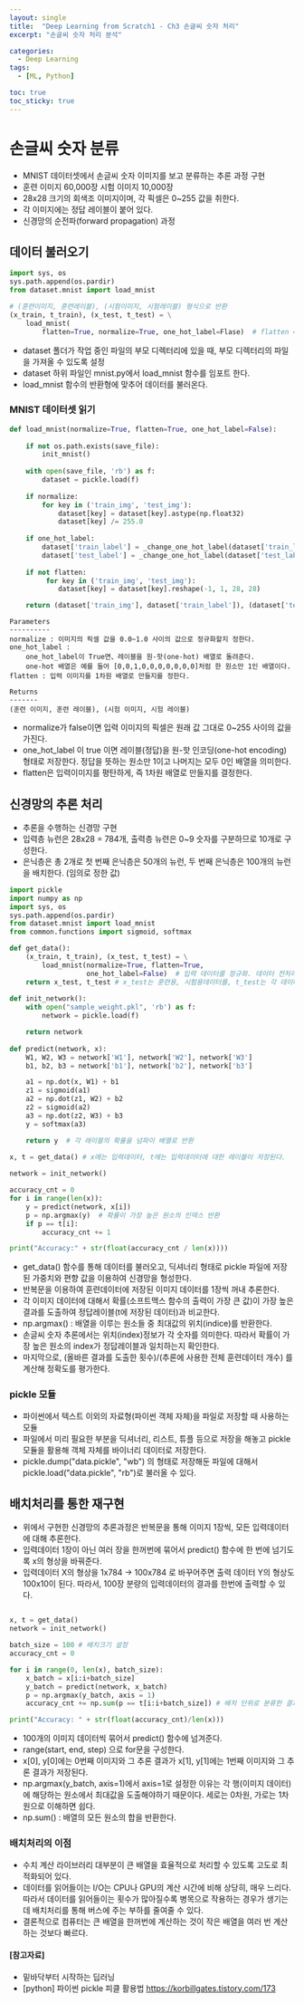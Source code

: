 ```yaml
---
layout: single
title:  "Deep Learning from Scratch1 - Ch3 손글씨 숫자 처리"
excerpt: "손글씨 숫자 처리 분석"

categories:
  - Deep Learning
tags:
  - [ML, Python]

toc: true
toc_sticky: true
---
```


# 손글씨 숫자 분류
- MNIST 데이터셋에서 손글씨 숫자 이미지를 보고 분류하는 추론 과정 구현
- 훈련 이미지 60,000장 시험 이미지 10,000장
- 28x28 크기의 회색조 이미지이며, 각 픽셀은 0~255 값을 취한다.
- 각 이미지에는 정답 레이블이 붙어 있다.
- 신경망의 순전파(forward propagation) 과정

## 데이터 불러오기
```python
import sys, os
sys.path.append(os.pardir)
from dataset.mnist import load_mnist

# (훈련이미지, 훈련레이블), (시험이미지, 시험레이블) 형식으로 반환
(x_train, t_train), (x_test, t_test) = \
    load_mnist(
        flatten=True, normalize=True, one_hot_label=Flase)  # flatten = True, 읽어들인 이미지는 1차원 넘파이 배열로 저장됨
```

- dataset 폴더가 작업 중인 파일의 부모 디렉터리에 있을 때, 부모 디렉터리의 파일을 가져올 수 있도록 설정
- dataset 하위 파일인 mnist.py에서 load_mnist 함수를 임포트 한다.
- load_mnist 함수의 반환형에 맞추어 데이터를 불러온다.

### MNIST 데이터셋 읽기

``` python
def load_mnist(normalize=True, flatten=True, one_hot_label=False):
 
    if not os.path.exists(save_file):
        init_mnist()
        
    with open(save_file, 'rb') as f:
        dataset = pickle.load(f)
    
    if normalize:
        for key in ('train_img', 'test_img'):
            dataset[key] = dataset[key].astype(np.float32)
            dataset[key] /= 255.0
            
    if one_hot_label:
        dataset['train_label'] = _change_one_hot_label(dataset['train_label'])
        dataset['test_label'] = _change_one_hot_label(dataset['test_label'])    
    
    if not flatten:
         for key in ('train_img', 'test_img'):
            dataset[key] = dataset[key].reshape(-1, 1, 28, 28)

    return (dataset['train_img'], dataset['train_label']), (dataset['test_img'], dataset['test_label']) 

```
    
    Parameters
    ----------
    normalize : 이미지의 픽셀 값을 0.0~1.0 사이의 값으로 정규화할지 정한다.
    one_hot_label : 
        one_hot_label이 True면、레이블을 원-핫(one-hot) 배열로 돌려준다.
        one-hot 배열은 예를 들어 [0,0,1,0,0,0,0,0,0,0]처럼 한 원소만 1인 배열이다.
    flatten : 입력 이미지를 1차원 배열로 만들지를 정한다. 
    
    Returns
    -------
    (훈련 이미지, 훈련 레이블), (시험 이미지, 시험 레이블)
    
- normalize가 false이면 입력 이미지의 픽셀은 원래 값 그대로 0~255 사이의 값을 가진다.
- one_hot_label 이 true 이면 레이블(정답)을 원-핫 인코딩(one-hot encoding) 형태로 저장한다. 정답을 뜻하는 원소만 1이고 나머지는 모두 0인 배열을 의미한다.
- flatten은 입력이미지를 평탄하게, 즉 1차원 배열로 만들지를 결정한다.

## 신경망의 추론 처리
- 추론을 수행하는 신경망 구현
- 입력층 뉴런은 28x28 = 784개, 출력층 뉴련은 0~9 숫자를 구분하므로 10개로 구성한다.
- 은닉층은 총 2개로 첫 번째 은닉층은 50개의 뉴런, 두 번째 은닉층은 100개의 뉴런을 배치한다. (임의로 정한 값)

``` python
import pickle
import numpy as np
import sys, os
sys.path.append(os.pardir)
from dataset.mnist import load_mnist
from common.functions import sigmoid, softmax

def get_data():
    (x_train, t_train), (x_test, t_test) = \
        load_mnist(normalize=True, flatten=True,
                   one_hot_label=False)  # 입력 데이터를 정규화. 데이터 전처리 작업
    return x_test, t_test # x_test는 훈련용, 시험용데이터를, t_test는 각 데이터의 레이블(정답)을 반환한다.
    
def init_network():
    with open("sample_weight.pkl", 'rb') as f:
        network = pickle.load(f)

    return network
    
def predict(network, x):
    W1, W2, W3 = network['W1'], network['W2'], network['W3']
    b1, b2, b3 = network['b1'], network['b2'], network['b3']

    a1 = np.dot(x, W1) + b1
    z1 = sigmoid(a1)
    a2 = np.dot(z1, W2) + b2
    z2 = sigmoid(a2)
    a3 = np.dot(z2, W3) + b3
    y = softmax(a3)

    return y  # 각 레이블의 확률을 넘파이 배열로 반환
    
x, t = get_data() # x에는 입력데이터, t에는 입력데이터에 대한 레이블이 저장된다.

network = init_network()

accuracy_cnt = 0
for i in range(len(x)):
    y = predict(network, x[i])
    p = np.argmax(y)  # 확률이 가장 높은 원소의 인덱스 반환
    if p == t[i]:
        accuracy_cnt += 1

print("Accuracy:" + str(float(accuracy_cnt / len(x))))

```
- get_data() 함수를 통해 데이터를 불러오고, 딕셔너리 형태로 pickle 파일에 저장된 가중치와 편향 값을 이용하여 신경망을 형성한다.
- 반복문을 이용하여 훈련데이터에 저장된 이미지 데이터를 1장씩 꺼내 추론한다. 
- 각 이미지 데이터에 대해서 확률(소프트맥스 함수의 출력이 가장 큰 값)이 가장 높은 결과를 도출하여 정답레이블(t에 저장된 데이터)과 비교한다.
- np.argmax() : 배열을 이루는 원소들 중 최대값의 위치(indice)를 반환한다. 
- 손글씨 숫자 추론에서는 위치(index)정보가 각 숫자를 의미한다. 따라서 확률이 가장 높은 원소의 index가 정답레이블과 일치하는지 확인한다.
- 마지막으로, (올바른 결과를 도출한 횟수)/(추론에 사용한 전체 훈련데이터 개수) 를 계산해 정확도를 평가한다. 

### pickle 모듈
- 파이썬에서 텍스트 이외의 자료형(파이썬 객체 자체)을 파일로 저장할 때 사용하는 모듈
- 파일에서 미리 필요한 부분을 딕셔너리, 리스트, 튜플 등으로 저장을 해놓고 pickle 모듈을 활용해 객체 자체를 바이너리 데이터로 저장한다.
- pickle.dump("data.pickle", "wb") 의 형태로 저장해둔 파일에 대해서 pickle.load("data.pickle", "rb")로 불러올 수 있다.

## 배치처리를 통한 재구현
- 위에서 구현한 신경망의 추론과정은 반복문을 통해 이미지 1장씩, 모든 입력데이터에 대해 추론한다.
- 입력데이터 1장이 아닌 여러 장을 한꺼번에 묶어서 predict() 함수에 한 번에 넘기도록 x의 형상을 바꿔준다.
- 입력데이터 X의 형상을 1x784 -> 100x784 로 바꾸어주면 출력 데이터 Y의 형상도 100x10이 된다. 따라서, 100장 분량의 입력데이터의 결과를 한번에 출력할 수 있다.

``` python

x, t = get_data()
network = init_network()

batch_size = 100 # 배치크기 설정
accuracy_cnt = 0

for i in range(0, len(x), batch_size):
    x_batch = x[i:i+batch_size]
    y_batch = predict(network, x_batch)
    p = np.argmax(y_batch, axis = 1)
    accuracy_cnt += np.sum(p == t[i:i+batch_size]) # 배치 단위로 분류한 결과를 실제 답과 비교

print("Accuracy: " + str(float(accuracy_cnt)/len(x)))

```

- 100개의 이미지 데이터씩 묶어서 predict() 함수에 넘겨준다. 
- range(start, end, step) 으로 for문을 구성한다.
- x[0], y[0]에는 0번째 이미지와 그 추론 결과가 x[1], y[1]에는 1번째 이미지와 그 추론 결과가 저장된다.
- np.argmax(y_batch, axis=1)에서 axis=1로 설정한 이유는 각 행(이미지 데이터)에 해당하는 원소에서 최대값을 도출해야하기 때문이다. 세로는 0차원, 가로는 1차원으로 이해하면 쉽다.
- np.sum() : 배열의 모든 원소의 합을 반환한다.


### 배치처리의 이점
- 수치 계산 라이브러리 대부분이 큰 배열을 효율적으로 처리할 수 있도록 고도로 최적화되어 있다.
- 데이터를 읽어들이는 I/O는 CPU나 GPU의 계산 시간에 비해 상당히, 매우 느리다. 따라서 데이터를 읽어들이는 횟수가 많아질수록 병목으로 작용하는 경우가 생기는데 배치처리를 통해 버스에 주는 부하를 줄여줄 수 있다.
- 결론적으로 컴퓨터는 큰 배열을 한꺼번에 계산하는 것이 작은 배열을 여러 번 계산하는 것보다 빠르다.

#### [참고자료]
- 밑바닥부터 시작하는 딥러닝
- [python] 파이썬 pickle 피클 활용법 https://korbillgates.tistory.com/173


